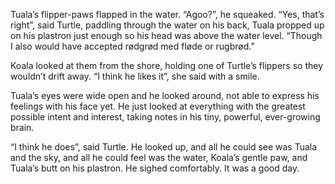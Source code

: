 Tuala’s flipper-paws flapped in the water. “Agoo?”, he squeaked. “Yes, that’s
right”, said Turtle, paddling through the water on his back, Tuala propped up
on his plastron just enough so his head was above the water level. “Though I
also would have accepted rødgrød med fløde or rugbrød.”

Koala looked at them from the shore, holding one of Turtle’s flippers so they
wouldn’t drift away. “I think he likes it”, she said with a smile.

Tuala’s eyes were wide open and he looked around, not able to express his
feelings with his face yet. He just looked at everything with the greatest
possible intent and interest, taking notes in his tiny, powerful, ever-growing
brain.

“I think he does”, said Turtle. He looked up, and all he could see was Tuala
and the sky, and all he could feel was the water, Koala’s gentle paw, and
Tuala’s butt on his plastron. He sighed comfortably. It was a good day.
